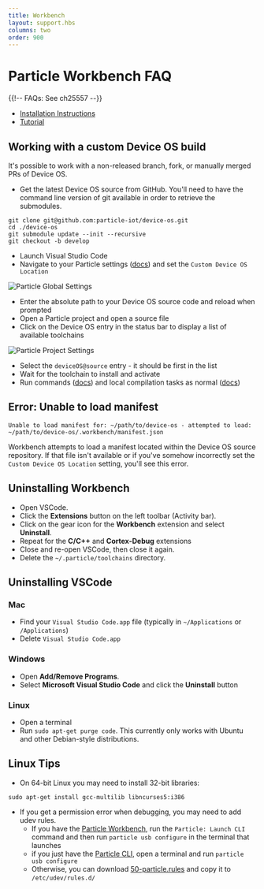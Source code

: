 ```yaml
---
title: Workbench
layout: support.hbs
columns: two
order: 900
---
```


# Particle Workbench FAQ

{{!-- FAQs: See ch25557 --}}

- [Installation Instructions](/quickstart/workbench/)
- [Tutorial](/tutorials/developer-tools/workbench)

## Working with a custom Device OS build

It's possible to work with a non-released branch, fork, or manually merged PRs of Device OS.

- Get the latest Device OS source from GitHub. You'll need to have the command line version of git available in order to retrieve the submodules.

```
git clone git@github.com:particle-iot/device-os.git
cd ./device-os
git submodule update --init --recursive
git checkout -b develop
```

- Launch Visual Studio Code
- Navigate to your Particle settings ([docs](https://code.visualstudio.com/docs/getstarted/settings)) and set the `Custom Device OS Location`

![Particle Global Settings](/assets/images/workbench/settings-custom-deviceos-location.png)

- Enter the absolute path to your Device OS source code and reload when prompted
- Open a Particle project and open a source file
- Click on the Device OS entry in the status bar to display a list of available toolchains

![Particle Project Settings](/assets/images/workbench/statusbar-project-settings.png)

- Select the `deviceOS@source` entry - it should be first in the list
- Wait for the toolchain to install and activate
- Run commands ([docs](/tutorials/developer-tools/workbench/#particle-commands)) and local compilation tasks as normal ([docs](/tutorials/developer-tools/workbench/#local-build-and-flash))


## Error: Unable to load manifest

```
Unable to load manifest for: ~/path/to/device-os - attempted to load: ~/path/to/device-os/.workbench/manifest.json
```

Workbench attempts to load a manifest located within the Device OS source repository. If that file isn't available or if you've somehow incorrectly set the `Custom Device OS Location` setting, you'll see this error.


## Uninstalling Workbench

- Open VSCode.
- Click the **Extensions** button on the left toolbar (Activity bar).
- Click on the gear icon for the **Workbench** extension and select **Uninstall**.
- Repeat for the **C/C++** and **Cortex-Debug** extensions
- Close and re-open VSCode, then close it again.
- Delete the `~/.particle/toolchains` directory.


## Uninstalling VSCode

### Mac

- Find your `Visual Studio Code.app` file (typically in `~/Applications` or `/Applications`)
- Delete `Visual Studio Code.app`

### Windows 

- Open **Add/Remove Programs**.
- Select **Microsoft Visual Studio Code** and click the **Uninstall** button

### Linux 

- Open a terminal
- Run `sudo apt-get purge code`. This currently only works with Ubuntu and other Debian-style distributions.

## Linux Tips

- On 64-bit Linux you may need to install 32-bit libraries:

```
sudo apt-get install gcc-multilib libncurses5:i386
```

- If you get a permission error when debugging, you may need to add udev rules.
  * If you have the [Particle Workbench](/workbench/), run the `Particle: Launch CLI` command and then run `particle usb configure` in the terminal that launches
  * if you just have the [Particle CLI](/tutorials/developer-tools/cli/), open a terminal and run `particle usb configure`
  * Otherwise, you can download [50-particle.rules](https://github.com/particle-iot/particle-cli/blob/master/assets/50-particle.rules) and copy it to `/etc/udev/rules.d/`



